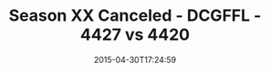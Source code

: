 ---
title: Season XX Canceled - DCGFFL - 4427 vs 4420
teams_score:
- team: 4427
  score: 45
- team: 4420
  score: 13
mvp: Jay A (Gold), Patrick M (Black)
game-ball: N/A
sportsperson: ''
season: 10
week: 8
date: '2015-04-30T17:24:59'
pageid: season-10-week-8-4427-vs-4420
---